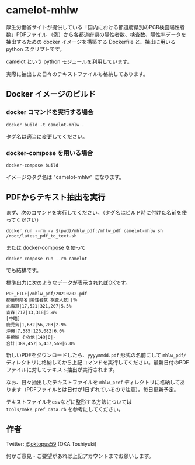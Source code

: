 # camelot-mhlw
厚生労働省サイトが提供している「国内における都道府県別のPCR検査陽性者数」PDFファイル （[例](https://www.mhlw.go.jp/content/10906000/000732231.pdf)）から各都道府県の陽性者数、検査数、陽性率データを抽出するための docker イメージを構築する Dockerfile と、抽出に用いる python スクリプトです。

camelot という python モジュールを利用しています。

実際に抽出した日々のテキストファイルも格納してあります。


## Docker イメージのビルド
### docker コマンドを実行する場合
``` shell
docker build -t camelot-mhlw .
```
タグ名は適当に変更してください。

### docker-compose を用いる場合
``` shell
docker-compose build
```
イメージのタグ名は "camelot-mhlw" になります。

## PDFからテキスト抽出を実行
まず、次のコマンドを実行してください。（タグ名はビルド時に付けた名前を使ってください）
``` shell
docker run --rm -v $(pwd)/mhlw_pdf:/mhlw_pdf camelot-mhlw sh /root/latest_pdf_to_text.sh
```
または docker-compose を使って
``` shell
docker-compose run --rm camelot
```
でも結構です。

標準出力に次のようなデータが表示されればOKです。
```
PDF_FILE|/mhlw_pdf/20210202.pdf
都道府県名|陽性者数 検査人数||％
北海道|17,521|321,207|5.5%
青森|717|13,318|5.4%
[中略]
鹿児島|1,632|56,203|2.9%
沖縄|7,585|126,082|6.0%
長崎船 その他|149|0|-
合計|389,457|6,437,569|6.0%
```

新しいPDFをダウンロードしたら、`yyyymmdd.pdf` 形式の名前にして `mhlw_pdf/` ディレクトリに格納してから上記コマンドを実行してください。最新日付のPDFファイルに対してテキスト抽出が実行されます。

なお、日々抽出したテキストファイルを `mhlw_pref` ディレクトリに格納してあります（PDFファイルとは日付が1日ずれているので注意）。毎日更新予定。

テキストファイルをcsvなどに整形する方法については `tools/make_pref_data.rb` を参考にしてください。

## 作者
Twitter: [@oktopus59](https://twitter.com/oktopus59) (OKA Toshiyuki)

何かご意見・ご要望があれば上記アカウントまでお願いします。
